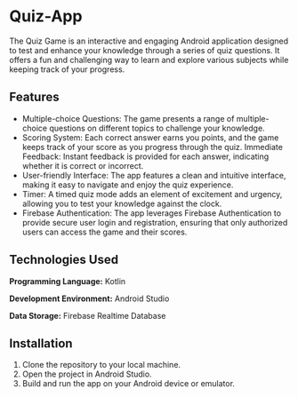 # Quiz-App
The Quiz Game is an interactive and engaging Android application designed to test and enhance your knowledge through a series of quiz questions. It offers a fun and challenging way to learn and explore various subjects while keeping track of your progress.

## Features
* Multiple-choice Questions: The game presents a range of multiple-choice questions on different topics to challenge your knowledge.
* Scoring System: Each correct answer earns you points, and the game keeps track of your score as you progress through the quiz.
Immediate Feedback: Instant feedback is provided for each answer, indicating whether it is correct or incorrect.
* User-friendly Interface: The app features a clean and intuitive interface, making it easy to navigate and enjoy the quiz experience.
* Timer: A timed quiz mode adds an element of excitement and urgency, allowing you to test your knowledge against the clock.
* Firebase Authentication: The app leverages Firebase Authentication to provide secure user login and registration, ensuring that only authorized users can access the game and their scores.

## Technologies Used
**Programming Language:** Kotlin

**Development Environment:** Android Studio

**Data Storage:** Firebase Realtime Database

## Installation
1. Clone the repository to your local machine.
2. Open the project in Android Studio.
3. Build and run the app on your Android device or emulator.


